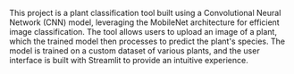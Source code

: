 This project is a plant classification tool built using a Convolutional Neural Network (CNN) model,
leveraging the MobileNet architecture for efficient image classification. The tool allows users to upload an image of a plant, 
which the trained model then processes to predict the plant's species. The model is trained on a custom dataset of various plants, 
and the user interface is built with Streamlit to provide an intuitive experience.
